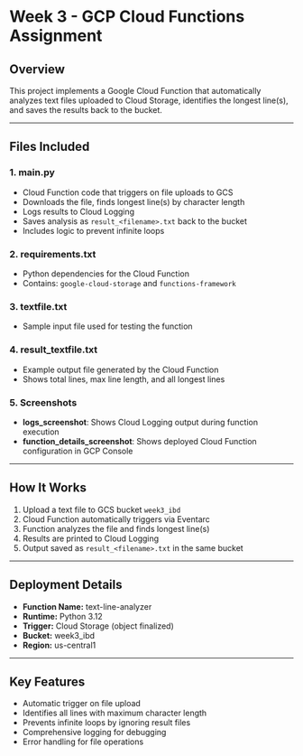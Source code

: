 # Week 3 - GCP Cloud Functions Assignment

## Overview
This project implements a Google Cloud Function that automatically analyzes text files uploaded to Cloud Storage, identifies the longest line(s), and saves the results back to the bucket.

---

## Files Included

### 1. **main.py**
- Cloud Function code that triggers on file uploads to GCS
- Downloads the file, finds longest line(s) by character length
- Logs results to Cloud Logging
- Saves analysis as `result_<filename>.txt` back to the bucket
- Includes logic to prevent infinite loops

### 2. **requirements.txt**
- Python dependencies for the Cloud Function
- Contains: `google-cloud-storage` and `functions-framework`

### 3. **textfile.txt**
- Sample input file used for testing the function

### 4. **result_textfile.txt**
- Example output file generated by the Cloud Function
- Shows total lines, max line length, and all longest lines

### 5. **Screenshots**
- **logs_screenshot**: Shows Cloud Logging output during function execution
- **function_details_screenshot**: Shows deployed Cloud Function configuration in GCP Console

---

## How It Works

1. Upload a text file to GCS bucket `week3_ibd`
2. Cloud Function automatically triggers via Eventarc
3. Function analyzes the file and finds longest line(s)
4. Results are printed to Cloud Logging
5. Output saved as `result_<filename>.txt` in the same bucket

---

## Deployment Details

- **Function Name:** text-line-analyzer
- **Runtime:** Python 3.12
- **Trigger:** Cloud Storage (object finalized)
- **Bucket:** week3_ibd
- **Region:** us-central1

---

## Key Features

- Automatic trigger on file upload
- Identifies all lines with maximum character length
- Prevents infinite loops by ignoring result files
- Comprehensive logging for debugging
- Error handling for file operations
